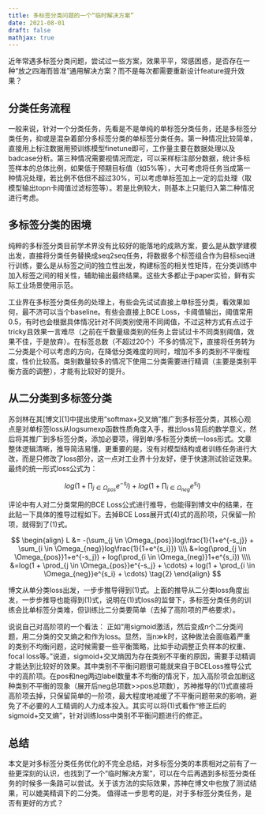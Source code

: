 ```yaml
---
title: 多标签分类问题的一个“临时解决方案”
date: 2021-08-01
draft: false
mathjax: true
---
```


近年常遇多标签分类问题，尝试过一些方案，效果平平，常感困惑，是否存在一种“放之四海而皆准”通用解决方案？而不是每次都需要重新设计feature提升效果？

## 分类任务流程

一般来说，针对一个分类任务，先看是不是单纯的单标签分类任务，还是多标签分类任务，抑或是混杂着部分多标签分类的单标签分类任务。第一种情况比较简单，直接用上标注数据用预训练模型finetune即可，工作量主要在数据处理以及badcase分析。第三种情况需要视情况而定，可以采样标注部分数据，统计多标签样本的总体比例，如果低于预期目标值（如5%等），大可考虑将任务当成第一种情况处理，若比例不低但不超过30%，可以考虑单标签加上一定的后处理（取模型输出topn卡阈值过滤标签等）。若是比例较大，则基本上只能归入第二种情况进行考虑。

## 多标签分类的困境

纯粹的多标签分类目前学术界没有比较好的能落地的成熟方案，要么是从数学建模出发，直接将分类任务替换成seq2seq任务，将数据多个标签组合作为目标seq进行训练，要么是从标签之间的独立性出发，构建标签的相关性矩阵，在分类训练中加入标签之间的相关性，辅助输出最终结果。这些大多都止于paper实验，鲜有实际工业场景使用示范。

工业界在多标签分类任务的处理上，有些会先试试直接上单标签分类，看效果如何，最不济可以当个baseline。有些会直接上BCE Loss，卡阈值输出，阈值常用0.5，有时也会根据具体情况针对不同类别使用不同阈值，不过这种方式有点过于tricky且效果一言难尽（之前在千数量级类别的任务上尝试过卡不同类别阈值，效果不佳，于是放弃）。在标签总数（不超过20个）不多的情况下，直接将任务转为二分类是个可以考虑的方向，在降低分类难度的同时，增加不多的类别不平衡程度，性价比较高。类别数量较多的情况下使用二分类需要进行精调（主要是类别平衡方面的调整），才能有比较好的提升。

## 从二分类到多标签分类

苏剑林在其[博文][1]中提出使用“softmax+交叉熵”推广到多标签分类，其核心观点是对单标签loss从logsumexp函数性质角度入手，推出loss背后的数学意义，然后将其推广到多标签分类，添加必要项，得到单/多标签分类统一loss形式。文章整体逻辑清晰，推导简洁易懂，更重要的是，没有对模型结构或者训练任务进行大改，而是只修改了loss部分，这一点对工业界十分友好，便于快速测试验证效果。最终的统一形式loss公式为：

$$
log(1 + \prod_{j \in \Omega_{pos}}e^{-s_j}) + log(1 + \prod_{i \in \Omega_{neg}}e^{s_i}) \tag{1}
$$

评论中有人对二分类常用的BCE Loss公式进行推导，也能得到博文中的结果，在此贴一下具体的推导过程如下。去掉BCE Loss展开式(4)式的高阶项，只保留一阶项，就得到了(1)式。

$$
\begin{align} 
L &= -(\sum_{j \in \Omega_{pos}}log\frac{1}{1+e^{-s_j}} + \sum_{i \in \Omega_{neg}}log\frac{1}{1+e^{s_i}}) \\\\
  &=log(\prod_{j \in \Omega_{pos}}1+e^{-s_j}) + log(\prod_{i \in \Omega_{neg}}1+e^{s_i}) \\\\
  &=log(1 + \prod_{j \in \Omega_{pos}}e^{-s_j} + \cdots) + log(1 + \prod_{i \in \Omega_{neg}}e^{s_i} + \cdots) \tag{2}
\end{align}
$$

博文从单分类loss出发，一步步推导得到(1)式。上面的推导从二分类loss角度出发，一步步推导也能得到(1)式，说明在(1)式loss的监督下，多标签分类任务的训练会比单标签分类难，但训练比二分类要简单（去掉了高阶项的严格要求）。

说说自己对高阶项的一个看法：
正如“用sigmoid激活，然后变成n个二分类问题，用二分类的交叉熵之和作为loss。显然，当n≫k时，这种做法会面临着严重的类别不均衡问题，这时候需要一些平衡策略，比如手动调整正负样本的权重、focal loss等。”说道，sigmoid+交叉熵因为存在类别不平衡的原因，需要手动精调才能达到比较好的效果。其中类别不平衡问题很可能就来自于BCELoss推导公式中的高阶项。在pos和neg两边label数量本不均衡的情况下，加入高阶项会加剧这种类别不平衡的现象（展开后neg总项数>>pos总项数），苏神推导的(1)式直接将高阶项去掉，只保留简单的一阶项，最大程度地减缓了不平衡问题带来的影响，避免了不必要的人工精调的人力成本投入。其实可以将(1)式看作“修正后的sigmoid+交叉熵”，针对训练loss中类别不平衡问题进行的修正。

## 总结

本文是对多标签分类任务优化的不完全总结，对多标签分类的本质相对之前有了一些更深刻的认识，也找到了一个“临时解决方案”，可以在今后再遇到多标签分类任务的时候多一条路可以尝试。关于该方法的实际效果，苏神在博文中也放了测试结果，可以媲美精调下的二分类。 值得进一步思考的是，对于多标签分类任务，是否有更好的方式？
